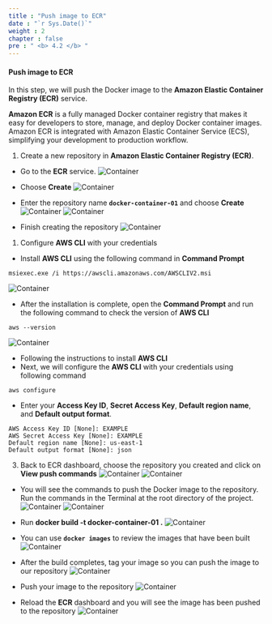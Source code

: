 ```yaml
---
title : "Push image to ECR"
date : "`r Sys.Date()`"
weight : 2
chapter : false
pre : " <b> 4.2 </b> "
---
```


#### Push image to ECR
In this step, we will push the Docker image to the **Amazon Elastic Container Registry (ECR)** service. 

**Amazon ECR** is a fully managed Docker container registry that makes it easy for developers to store, manage, and deploy Docker container images. Amazon ECR is integrated with Amazon Elastic Container Service (ECS), simplifying your development to production workflow.

1. Create a new repository in **Amazon Elastic Container Registry (ECR)**.
 - Go to the **ECR** service.
![Container](/images/4-Deployserverlessapplication/4.2-Pushimagetoecr/001-pushimagetoecr.png)

 - Choose **Create**
![Container](/images/4-Deployserverlessapplication/4.2-Pushimagetoecr/002-pushimagetoecr.png)

 - Enter the repository name **`docker-container-01`** and choose **Create**
![Container](/images/4-Deployserverlessapplication/4.2-Pushimagetoecr/003-pushimagetoecr.png)
![Container](/images/4-Deployserverlessapplication/4.2-Pushimagetoecr/004-pushimagetoecr.png)

 - Finish creating the repository
![Container](/images/4-Deployserverlessapplication/4.2-Pushimagetoecr/005-pushimagetoecr.png)
1. Configure **AWS CLI** with your credentials
 - Install **AWS CLI** using the following command in **Command Prompt**
  
```
msiexec.exe /i https://awscli.amazonaws.com/AWSCLIV2.msi
```
![Container](/images/4-Deployserverlessapplication/4.2-Pushimagetoecr/006-pushimagetoecr.png)

 - After the installation is complete, open the **Command Prompt** and run the following command to check the version of **AWS CLI**
```
aws --version
```
![Container](/images/4-Deployserverlessapplication/4.2-Pushimagetoecr/007-pushimagetoecr.png)

 - Following the instructions to install **AWS CLI**
 - Next, we will configure the **AWS CLI** with your credentials using following command
```
aws configure
```
 - Enter your **Access Key ID**, **Secret Access Key**, **Default region name**, and **Default output format**.
```
AWS Access Key ID [None]: EXAMPLE
AWS Secret Access Key [None]: EXAMPLE
Default region name [None]: us-east-1
Default output format [None]: json
```

3. Back to ECR dashboard, choose the repository you created and click on **View push commands**
![Container](/images/4-Deployserverlessapplication/4.2-Pushimagetoecr/008-pushimagetoecr.png)
![Container](/images/4-Deployserverlessapplication/4.2-Pushimagetoecr/009-pushimagetoecr.png)

 - You will see the commands to push the Docker image to the repository. Run the commands in the Terminal at the root directory of the project.
![Container](/images/4-Deployserverlessapplication/4.2-Pushimagetoecr/010-pushimagetoecr.png)
![Container](/images/4-Deployserverlessapplication/4.2-Pushimagetoecr/011-pushimagetoecr.png)

 - Run **docker build -t docker-container-01 .**
![Container](/images/4-Deployserverlessapplication/4.2-Pushimagetoecr/012-pushimagetoecr.png)

 - You can use **`docker images`** to review the images that have been built
![Container](/images/4-Deployserverlessapplication/4.2-Pushimagetoecr/013-pushimagetoecr.png)

 - After the build completes, tag your image so you can push the image to our repository
![Container](/images/4-Deployserverlessapplication/4.2-Pushimagetoecr/014-pushimagetoecr.png)

 - Push your image to the repository
![Container](/images/4-Deployserverlessapplication/4.2-Pushimagetoecr/015-pushimagetoecr.png)

 - Reload the **ECR** dashboard and you will see the image has been pushed to the repository
![Container](/images/4-Deployserverlessapplication/4.2-Pushimagetoecr/016-pushimagetoecr.png)








